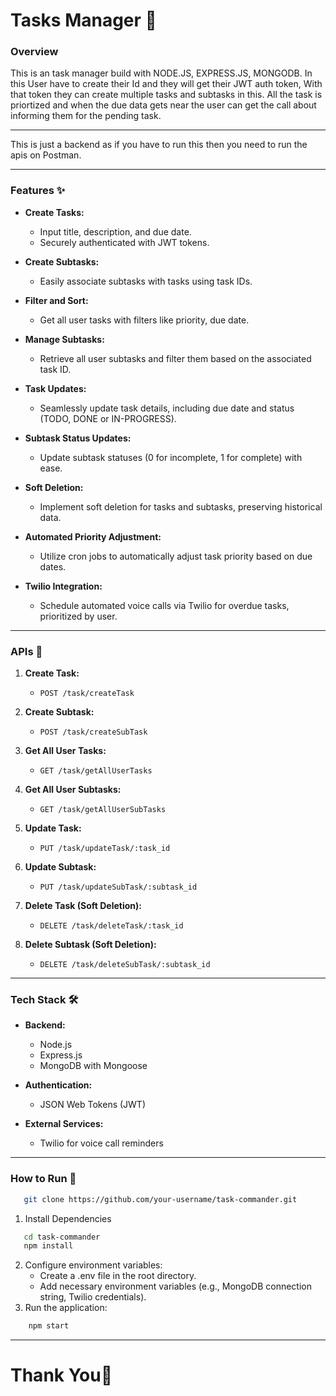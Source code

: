 <h1>Tasks Manager 🚀</h1>
<h3>Overview</h3>
<p>This is an task manager build with NODE.JS, EXPRESS.JS, MONGODB. In this User have to create their Id and they will get their JWT auth token, With that token they can create multiple tasks and subtasks in this.
All the task is priortized and when the due data gets near the user can get the call about informing them for the pending task.</p>
<hr>
<p>This is just a backend as if you have to run this then you need to run the apis on Postman.</p>
<hr>
<h3>Features ✨</h3>

- **Create Tasks:**
  - Input title, description, and due date.
  - Securely authenticated with JWT tokens.

- **Create Subtasks:**
  - Easily associate subtasks with tasks using task IDs.

- **Filter and Sort:**
  - Get all user tasks with filters like priority, due date.

- **Manage Subtasks:**
  - Retrieve all user subtasks and filter them based on the associated task ID.

- **Task Updates:**
  - Seamlessly update task details, including due date and status (TODO, DONE or IN-PROGRESS).

- **Subtask Status Updates:**
  - Update subtask statuses (0 for incomplete, 1 for complete) with ease.

- **Soft Deletion:**
  - Implement soft deletion for tasks and subtasks, preserving historical data.

- **Automated Priority Adjustment:**
  - Utilize cron jobs to automatically adjust task priority based on due dates.

- **Twilio Integration:**
  - Schedule automated voice calls via Twilio for overdue tasks, prioritized by user.
<hr>
<h3>APIs 🚀</h3>

1. **Create Task:**
   - `POST /task/createTask`

2. **Create Subtask:**
   - `POST /task/createSubTask`

3. **Get All User Tasks:**
   - `GET /task/getAllUserTasks`

4. **Get All User Subtasks:**
   - `GET /task/getAllUserSubTasks`

5. **Update Task:**
   - `PUT /task/updateTask/:task_id`

6. **Update Subtask:**
   - `PUT /task/updateSubTask/:subtask_id`

7. **Delete Task (Soft Deletion):**
   - `DELETE /task/deleteTask/:task_id`

8. **Delete Subtask (Soft Deletion):**
   - `DELETE /task/deleteSubTask/:subtask_id`
<hr>
<h3>Tech Stack 🛠️</h3>

- **Backend:**
  - Node.js
  - Express.js
  - MongoDB with Mongoose

- **Authentication:**
  - JSON Web Tokens (JWT)

- **External Services:**
  - Twilio for voice call reminders

<hr>
<h3>How to Run 🚦</h3>

```bash
   git clone https://github.com/your-username/task-commander.git
```
1) Install Dependencies
```bash
   cd task-commander
   npm install
```
2) Configure environment variables:
   - Create a .env file in the root directory.
   - Add necessary environment variables (e.g., MongoDB connection string, Twilio credentials).
3) Run the application:
```bash
    npm start
```
<hr>
<h1>Thank You🙌</h1>
